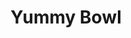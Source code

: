 ---
layout: place
title: "Yummy Bowl"
permalink: /pennsylvania/wilkes-barre-township/yummy-bowl.html
stateAbbr: PA
stateName: Pennsylvania
cityName: Wilkes-Barre Township
place_id: ChIJpT_XN0AbxYkRSh1AVszs1XU
photos:
  - name: >-
      places/ChIJpT_XN0AbxYkRSh1AVszs1XU/photos/AeeoHcIILEQi5n0M0806Ju7MEcOpkgKtBeNvV2yUohE9MINydxCEbcVzKg6p62iKHhme2c81hvoQ7UtLi3f4vdGt0dRcm3Y3hjEDwaopaTTa-p9F7cwP5TAiRmabmjI4-hVBPjEk00zOjD0iJCx99x_N3dE_wxFjoNWvkvU4zqJ1FhHi_i75uEb8os-QdzigJMGmn4HcCHcL0jGH1laQIfYiP_KOf6AeuhZTsrV9h_ns9nZxF_4n8z742ljwD_2OnctEKw1PUZ4BRepU781y5IcALpDEZK8gOKEDtu5ivVgq7U4Mb8yKqZJhRTL7cQsRhjT1BJe4aEaXxttijZ0EpnYZYbP6hY0z_5MtislHxT8jMmIWyqqYsNPIjXEpjnmgE442u7QaNAq_JaEjOlB4sHWCKSA4mqxwr_pkPap-dldzq0hBgQ
    widthPx: 3599
    heightPx: 4800
    authorAttributions:
      - displayName: Lisa Belles
        uri: https://maps.google.com/maps/contrib/107438002784866236391
        photoUri: >-
          https://lh3.googleusercontent.com/a-/ALV-UjU0sHYpHs16NEEquiipMVM8YzTYptaeKgq20NChfdZkox8-f6W4mQ=s100-p-k-no-mo
    flagContentUri: >-
      https://www.google.com/local/imagery/report/?cb_client=maps_api_places.places_api&image_key=!1e10!2sCIHM0ogKEICAgICbpvnNNQ&hl=en-US
    googleMapsUri: >-
      https://www.google.com/maps/place//data=!3m4!1e2!3m2!1sCIHM0ogKEICAgICbpvnNNQ!2e10!4m2!3m1!1s0x89c51b4037d73fa5:0x75d5eccc56401d4a
  - name: >-
      places/ChIJpT_XN0AbxYkRSh1AVszs1XU/photos/AeeoHcIegXKnPBurF3fRGAbm9-9DHIar5XCaydF4hOVFXqHMnjHYlAO6LX1PksCM7DWqVWkeFQooaL9NA0EH4gaQfHXTMrwtU3UWd-u4oEmQqGUrrvxn83lL4n7g5Ow4t5i3JKp5SQq6ww5PsS8usyaiOcEvQ6qQqYz7zIe17knx7XF1ezdtA0bZA5z98ByOh125GfgdMSzy5dQ5RFnUVYKwjtnaBztrAtbGNRQa8iUtTb0Kvu6uNlVJWnNXOD3r1ps3DqZXL6qteA6WHJ_brOW984-zrrAa4F_CW5qIAFcrPEX4UwSqs9sQTUh-DguGUK7rAqqGFA2HJW_fwVF30JbULS_MkaI1N9Bwhgy2ByNL0dIxfzUJa4qVvIkbJr_i6Ztt2pnlrrLzdbcRy9_ZTQzeSYFLL_39cakaMz5t2q2NBfQW2Q
    widthPx: 3600
    heightPx: 4800
    authorAttributions:
      - displayName: Z K
        uri: https://maps.google.com/maps/contrib/116762166195714503339
        photoUri: >-
          https://lh3.googleusercontent.com/a-/ALV-UjUnZDlpPS7GwfoJUra3vnYhj7M7Rnw9aUnSb6sPu2rH2IlTs4Ja=s100-p-k-no-mo
    flagContentUri: >-
      https://www.google.com/local/imagery/report/?cb_client=maps_api_places.places_api&image_key=!1e10!2sCIHM0ogKEICAgIDPkqfWJA&hl=en-US
    googleMapsUri: >-
      https://www.google.com/maps/place//data=!3m4!1e2!3m2!1sCIHM0ogKEICAgIDPkqfWJA!2e10!4m2!3m1!1s0x89c51b4037d73fa5:0x75d5eccc56401d4a
  - name: >-
      places/ChIJpT_XN0AbxYkRSh1AVszs1XU/photos/AeeoHcIc1NtpcOlszfmGSnDH0RBkswOIDjVcUMsp6A25uPWNGRYbiH4dBZ2RoYkv_n-sGzIn1Hz5BDMH7hw8nqJAwevB7qWXGX3j4158D6qUtdCaIgc8fU5BHM1JTZ39RKp7urc3YwjL5cj7_ne4VrDhohW835xaDI8DvrFu8TQC2AmcUJBdCJJB2xl6BFakBJAfiEZhqfCmOqkveDRTgWG2PmnjdW677BqE4JPjB-YmFJOSoa1aPLfEpMfBdoHmQvnI4m_9yMDUebI6TkH_BRdVKk6cUttjtMlo4AdG_2tdNyTzSxjV_laFySKH6WhkB6vXTmhKgUjJPk_eC1rW_6MyY1iGWZUOKHk9z_e5Oo0KypXocj-1JxtVH0-bS3_A-x9SBC9DsPLnGb_RMP8Uu-OTgpoZ5SHu4U8s4EntTdwvOuTH72Yo
    widthPx: 4032
    heightPx: 3024
    authorAttributions:
      - displayName: Vernon Kalugdan
        uri: https://maps.google.com/maps/contrib/116912223976805566675
        photoUri: >-
          https://lh3.googleusercontent.com/a-/ALV-UjVsj2vyWHNtZDxlQEgReM4xXK2obRyD6IZNvPm0vgVEkbzxwQRg2g=s100-p-k-no-mo
    flagContentUri: >-
      https://www.google.com/local/imagery/report/?cb_client=maps_api_places.places_api&image_key=!1e10!2sCIHM0ogKEICAgIDTwO7sqAE&hl=en-US
    googleMapsUri: >-
      https://www.google.com/maps/place//data=!3m4!1e2!3m2!1sCIHM0ogKEICAgIDTwO7sqAE!2e10!4m2!3m1!1s0x89c51b4037d73fa5:0x75d5eccc56401d4a
  - name: >-
      places/ChIJpT_XN0AbxYkRSh1AVszs1XU/photos/AeeoHcKD3bX2AtGAbr8B9sSwfJ60R2xxVQ8tVFp1pUi4X3c4mRwzF8tlSW_DJD8pG0g7Z9_-V8L3WWVxybVF1klgTahFRaHCGfuP9nJ5Nw1EjwZJbn8kpD9Mj2z_QiM_tToKBqCDB_4j7eM4KiIbYsmgbmqn4vaLFxbgw7avE0FsvgD5477rfXspDoIRAx_Cl3oRZCCGCFOtcy79jgbqOpqFoWplJLflv9v9i9INiiqRdcoKIJ472hlynSFJxsrPX-jovgrZCuW9SVncMsc-uffjZCB_vTKZXzyXjjAhCoNn2tqTC1zrQL7DgxXX_4kV-j2l1tvo3RuIfjQ5yEA6mQ53EDCrOecdu8oF9lZ254PE72oACo5s6G8HQKtlyWGhUDq2TyX0LiCVU9dFY4jwMhXgLZwivGEGPnWfw--Vb_cqCxboGZT2
    widthPx: 4080
    heightPx: 3072
    authorAttributions:
      - displayName: Brian Fulton
        uri: https://maps.google.com/maps/contrib/104689587305814795601
        photoUri: >-
          https://lh3.googleusercontent.com/a-/ALV-UjXfjuLl4XrL3oCji6e_gpccVuCU36KVCUca_uOIEMa3_9nFaSTm=s100-p-k-no-mo
    flagContentUri: >-
      https://www.google.com/local/imagery/report/?cb_client=maps_api_places.places_api&image_key=!1e10!2sCIHM0ogKEICAgICD55fggAE&hl=en-US
    googleMapsUri: >-
      https://www.google.com/maps/place//data=!3m4!1e2!3m2!1sCIHM0ogKEICAgICD55fggAE!2e10!4m2!3m1!1s0x89c51b4037d73fa5:0x75d5eccc56401d4a
  - name: >-
      places/ChIJpT_XN0AbxYkRSh1AVszs1XU/photos/AeeoHcKIzuqW4W8jK-I82FMpfz0OkOer2Usd7PvfEWEYJ99cIGJHnE9pjBC5R4fiqUb6hyB-gf6w1x6-v86QwXNi4viWvV4VBDAeAeZ9U3X5MaDRHeQMsreDmfZwj4EnO766n_9SYUzahQTCV6SNzQ2G6zMI5o7Q1GnlantDLm5fhedPEViuLn44PdrovC7dUJ-qq_rUJEKR-vck0yvgKCEtUm94EzgYO7wiELi2LzIMJV9XfWeYiEqQp0uNQHqXzCUpJn4Ny2zylEwCqRwQBvUMvjRUd_kg8pvTKnK4_fYKu-bk5BVfsMxoyI1GVdzJksATHbMJRKn-ZYbaRnvag6jpj1cLEFlY3lzx8m5EBrtYqJUPnBwYtFimVkw6-BlIewvHm2Gn63Vy6o9RNHfz-0nheyQAJKsEoYh9zP44WRjZjIV7lPo
    widthPx: 3024
    heightPx: 4032
    authorAttributions:
      - displayName: Brenda Johnson
        uri: https://maps.google.com/maps/contrib/108176703417590902244
        photoUri: >-
          https://lh3.googleusercontent.com/a-/ALV-UjUinYEhXWXeWkMSm1LqYoRDLE6TL4QhacGBXEFGsjnhUuqbmhSo=s100-p-k-no-mo
    flagContentUri: >-
      https://www.google.com/local/imagery/report/?cb_client=maps_api_places.places_api&image_key=!1e10!2sCIHM0ogKEICAgIDbj96DtwE&hl=en-US
    googleMapsUri: >-
      https://www.google.com/maps/place//data=!3m4!1e2!3m2!1sCIHM0ogKEICAgIDbj96DtwE!2e10!4m2!3m1!1s0x89c51b4037d73fa5:0x75d5eccc56401d4a
  - name: >-
      places/ChIJpT_XN0AbxYkRSh1AVszs1XU/photos/AeeoHcJ91yUNKZyoNmlBIi0qj_X3IbuwkpEdR_b1eB3owZYJUGLB1HLWDepwFtdpeAUu-GvBK6WjKIGVmaioyB9KKrANc5HlwYRQyQ1cFuv4XC4Z4cQFarU9mE3m18OXEkqtQ1c_5Bz9jASLrEs9HsH6nk0HZX87WVyzVNqQusUabXB2UVpVrSuQ3VHgg4V6NW5ObKjIDlJ4GptrnsIBKIei2axOsbCqfDCVT2Fwqs9Fs9nf6dBRc3z8on2WOQJ9WKnjdZBHL_zN0s2zokzL4K44T90zwYEqs3Uz3XW6NFSrN10brErV1kkVEzu1x_HWolPcqZqI45H_nJh-krm1o0WChAtccnbEPDh8A0yVgxS9czqxY-JQXpdkanco7CkUP2iagkTM5niEaYPY9CQwUsOckplUyRZHZErvCY6waik7g_o5DQ
    widthPx: 3024
    heightPx: 4032
    authorAttributions:
      - displayName: Michael S
        uri: https://maps.google.com/maps/contrib/102142569791998843129
        photoUri: >-
          https://lh3.googleusercontent.com/a/ACg8ocK3qBOmqoQscKeu-B8VAKzyAxS32_iEBQjz5cJgjJFvTtsaxQ=s100-p-k-no-mo
    flagContentUri: >-
      https://www.google.com/local/imagery/report/?cb_client=maps_api_places.places_api&image_key=!1e10!2sCIHM0ogKEICAgMCA0N3LaQ&hl=en-US
    googleMapsUri: >-
      https://www.google.com/maps/place//data=!3m4!1e2!3m2!1sCIHM0ogKEICAgMCA0N3LaQ!2e10!4m2!3m1!1s0x89c51b4037d73fa5:0x75d5eccc56401d4a
  - name: >-
      places/ChIJpT_XN0AbxYkRSh1AVszs1XU/photos/AeeoHcItnqyPQ3U45h-iw0wJ5Dw4Qpu1M7TUYrZGOenF4Ec9CleatBQn5ver_eKyRtPvfvdqYY2XS98riuJceUmZfrl1ENQwWKuIvhCy7AGAKvlhe4TIpQhtiwC2SG9oSbKaqZ7cuWaglHs_vRaxkMqoXOsRC3JeB7xmcWUF79oPp9o11PUdDoJL3hpnmkTppIwHl6x8Z1bp_hUA1cYWi3GsZy6hmYsr5DuQyP8KHs5rlr9ujvquVvmiAkHjl4y7jr4V1pZPj6cgiEeO7YKs9SiWCFDmoyuwkLqWOwpwIFgJqlCIN8FD8X3ObqsF8F_ue6y_uHwmpkacpgqAVNSvA8Ipm-0-7ROStztykKgYcbXRqPNQ35qmIluyeMwywqCQ2sJS7R78DbifVvcMDm535VwuaI28lGS4F2TLR-9zJTM29wPiPBi4
    widthPx: 3599
    heightPx: 4800
    authorAttributions:
      - displayName: Lisa Belles
        uri: https://maps.google.com/maps/contrib/107438002784866236391
        photoUri: >-
          https://lh3.googleusercontent.com/a-/ALV-UjU0sHYpHs16NEEquiipMVM8YzTYptaeKgq20NChfdZkox8-f6W4mQ=s100-p-k-no-mo
    flagContentUri: >-
      https://www.google.com/local/imagery/report/?cb_client=maps_api_places.places_api&image_key=!1e10!2sCIHM0ogKEICAgIDr0rrNpQE&hl=en-US
    googleMapsUri: >-
      https://www.google.com/maps/place//data=!3m4!1e2!3m2!1sCIHM0ogKEICAgIDr0rrNpQE!2e10!4m2!3m1!1s0x89c51b4037d73fa5:0x75d5eccc56401d4a
  - name: >-
      places/ChIJpT_XN0AbxYkRSh1AVszs1XU/photos/AeeoHcLSdWnMiRFhpgpu0gt6ix8vDv_GhC3i9wq0JZsOf2qOVVHLRddq6KlMuXy7nhI7pEULfgrAk2umEqwcmfEuGSchPhIt3CSrDvSZ3mTa0PzyPHv8cYWJDxpnoGjlYCSdKjXUO5Q9pD_ceYjkj8t7MLAcvUId34r_gY4FedRimhdJJF1FJHiKZUQFW_cUVSXvMHtlhMreBW0zBNmaHk7XI_P_1TNBJYycRyN0VOX1ecQef5UDsEZPu_v10lKA7rDL52muWq16-uPeLRT7N3JLcliJnBxvKZ4xOYxVZrqERjMtabp_mO-NtjHX_JQp5t-zoZfbYD0C2yP7R67b2fRwj6Kg00Mp-_5Y2nvd0WL6iPKktSQ_pZmm1on_4JWgzy-H3zmn2UsKU4xeyCoc7H0MfNZNBywr0myasI_86Dfz4gqll3U
    widthPx: 3600
    heightPx: 4800
    authorAttributions:
      - displayName: Z K
        uri: https://maps.google.com/maps/contrib/116762166195714503339
        photoUri: >-
          https://lh3.googleusercontent.com/a-/ALV-UjUnZDlpPS7GwfoJUra3vnYhj7M7Rnw9aUnSb6sPu2rH2IlTs4Ja=s100-p-k-no-mo
    flagContentUri: >-
      https://www.google.com/local/imagery/report/?cb_client=maps_api_places.places_api&image_key=!1e10!2sCIHM0ogKEICAgIDPkqfWpAE&hl=en-US
    googleMapsUri: >-
      https://www.google.com/maps/place//data=!3m4!1e2!3m2!1sCIHM0ogKEICAgIDPkqfWpAE!2e10!4m2!3m1!1s0x89c51b4037d73fa5:0x75d5eccc56401d4a
  - name: >-
      places/ChIJpT_XN0AbxYkRSh1AVszs1XU/photos/AeeoHcLGJsFCxEFaN6LX0Os7JluIqpmHpNkN2FZ6c13hbJW131gFW2wPnlKD_ktck03Js3TmQtT0ndRw8MzmsPvdz1YC8EOBnjEvREGbTbJIlvv_cdfS8dLrZFd6F_sh93IyQe4USYCrT-995pT-EShItNT2LUJofXNBPdH_AZ0ywNJkQzr7u04mjH3M6Lu-0USZYjvGNhOEA79s4mRKHOa3JJ6GSh0f0GcWzUs4UI-gNKZerGTGXqwtr9FhkmeR9G7dstilHLjM1n4-R4z55uIC4ViUSue2eu1PngPY_JkZuXm0xPRpj8RyA8CV39a14SZnrhNFjMtv8iJ3vS1R_l5R5ghEjjPuqZtpeIkQWciepKrNzdsS5VR-BhUT5Hecim4nbLW3E11JqCBnLkasqUvmG_czxhM91HrXHq_qHHCaoKq_Bw
    widthPx: 3012
    heightPx: 2235
    authorAttributions:
      - displayName: Ted Sohns
        uri: https://maps.google.com/maps/contrib/107371086930590232292
        photoUri: >-
          https://lh3.googleusercontent.com/a-/ALV-UjVDCChMGTGHRDOnvlCZl1YGN6vzrB0uNCxMaLtQ9eGKmqHfccKs=s100-p-k-no-mo
    flagContentUri: >-
      https://www.google.com/local/imagery/report/?cb_client=maps_api_places.places_api&image_key=!1e10!2sCIHM0ogKEICAgICX1aSwBg&hl=en-US
    googleMapsUri: >-
      https://www.google.com/maps/place//data=!3m4!1e2!3m2!1sCIHM0ogKEICAgICX1aSwBg!2e10!4m2!3m1!1s0x89c51b4037d73fa5:0x75d5eccc56401d4a
  - name: >-
      places/ChIJpT_XN0AbxYkRSh1AVszs1XU/photos/AeeoHcKEpg2yQhyZK8D9NZo719CVG2X5cwG9dZXW2Ck73GaUbrvqYZw_ASBjmm6xHru7kpQ1Pvk5_uaI-WfESVUjiZ_Vmn5migsrZDjIW9hYVyv0UZQJwpoNAgb2Rfj7khyoK9kZ5OedyWBo9WpYuaGaNKr3Rg8ESXkMBlFICqjMIWHqi_J37xXymNlvgqGyqAzMvp6FKHK5oXQ5yU57YrAzZ5ghE6ip4Y4FBhtI5eADRANd5VvSOhnqWLT636QwwV_mp6UX6sgBj4TDHQLAj6TFESJZyMktCUWCfcQPR1RBon9uol4gcZv4R8uLxwO7grZEhHRsceV2kmP9Ci_RxqrKFnShjL5DYIm7tgogd10tVCxnJcXlNfDxw2P6i43jLE19UmbjhwY2YcxNnQs_fzkU1ycrSDX-HWdW5tR1fkGddJ4T4LxM
    widthPx: 3024
    heightPx: 4032
    authorAttributions:
      - displayName: Mike Mike
        uri: https://maps.google.com/maps/contrib/104028402761427843114
        photoUri: >-
          https://lh3.googleusercontent.com/a-/ALV-UjXpScd65cf63Q6V_27chIYI46ojaYzJyv6-pz45jmidvvJuCmev=s100-p-k-no-mo
    flagContentUri: >-
      https://www.google.com/local/imagery/report/?cb_client=maps_api_places.places_api&image_key=!1e10!2sCIHM0ogKEICAgIDN0IzHsQE&hl=en-US
    googleMapsUri: >-
      https://www.google.com/maps/place//data=!3m4!1e2!3m2!1sCIHM0ogKEICAgIDN0IzHsQE!2e10!4m2!3m1!1s0x89c51b4037d73fa5:0x75d5eccc56401d4a
address: 695 Kidder St, Wilkes-Barre Township, PA 18702, USA
street: 695 Kidder St
city: Wilkes-Barre Township
state: PA
zip: '18702'
country: USA
neighborhood: null
latitude: '41.250263'
longitude: '-75.845632'
accessibility_options:
  wheelchairAccessibleParking: true
  wheelchairAccessibleEntrance: true
  wheelchairAccessibleRestroom: true
  wheelchairAccessibleSeating: true
business_status: OPERATIONAL
name: Yummy Bowl
google_maps_links:
  directionsUri: >-
    https://www.google.com/maps/dir//''/data=!4m7!4m6!1m1!4e2!1m2!1m1!1s0x89c51b4037d73fa5:0x75d5eccc56401d4a!3e0
  placeUri: https://maps.google.com/?cid=8490953034841464138
  writeAReviewUri: >-
    https://www.google.com/maps/place//data=!4m3!3m2!1s0x89c51b4037d73fa5:0x75d5eccc56401d4a!12e1
  reviewsUri: >-
    https://www.google.com/maps/place//data=!4m4!3m3!1s0x89c51b4037d73fa5:0x75d5eccc56401d4a!9m1!1b1
  photosUri: >-
    https://www.google.com/maps/place//data=!4m3!3m2!1s0x89c51b4037d73fa5:0x75d5eccc56401d4a!10e5
primary_type: Restaurant
opening_hours:
  regular: null
  current: null
secondary_opening_hours:
  regular:
    weekdayDescriptions: null
    type: null
  current:
    weekdayDescriptions: null
    type: null
phone: (570) 392-3138
price_level: PRICE_LEVEL_MODERATE
price_range: $10 &ndash; $20
rating: '4.8'
rating_count: 490
website: http://yummybowl.us/
description: null
reviews: null
parking_options: null
payment_options: null
allow_dogs: null
curbside_pickup: null
delivery: null
dine_in: null
good_for_children: null
good_for_groups: null
good_for_sports: null
live_music: null
menu_for_children: null
outdoor_seating: null
reservable: null
restroom: null
serves_beer: null
serves_breakfast: null
serves_brunch: null
serves_cocktails: null
serves_coffee: null
serves_dinner: null
serves_dessert: null
serves_lunch: null
serves_vegetarian_food: null
serves_wine: null
takeout: null

---